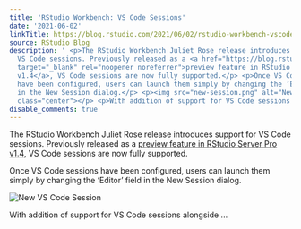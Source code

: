 ```yaml
---
title: 'RStudio Workbench: VS Code Sessions'
date: '2021-06-02'
linkTitle: https://blog.rstudio.com/2021/06/02/rstudio-workbench-vscode-sessions/
source: RStudio Blog
description: ' <p>The RStudio Workbench Juliet Rose release introduces support for
  VS Code sessions. Previously released as a <a href="https://blog.rstudio.com/2020/11/16/rstudio-1-4-preview-server-pro/"
  target="_blank" rel="noopener noreferrer">preview feature in RStudio Server Pro
  v1.4</a>, VS Code sessions are now fully supported.</p> <p>Once VS Code sessions
  have been configured, users can launch them simply by changing the ‘Editor’ field
  in the New Session dialog.</p> <p><img src="new-session.png" alt="New VS Code Session"
  class="center"></p> <p>With addition of support for VS Code sessions alongside ...'
disable_comments: true
---
```

 <p>The RStudio Workbench Juliet Rose release introduces support for VS Code sessions. Previously released as a <a href="https://blog.rstudio.com/2020/11/16/rstudio-1-4-preview-server-pro/" target="_blank" rel="noopener noreferrer">preview feature in RStudio Server Pro v1.4</a>, VS Code sessions are now fully supported.</p> <p>Once VS Code sessions have been configured, users can launch them simply by changing the ‘Editor’ field in the New Session dialog.</p> <p><img src="new-session.png" alt="New VS Code Session" class="center"></p> <p>With addition of support for VS Code sessions alongside ...